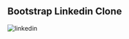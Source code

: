 ## Bootstrap Linkedin Clone


![linkedin](https://github.com/Kodluyoruz/taskforce/raw/main/bootstrap/odev3/figures/linkedin.gif)
